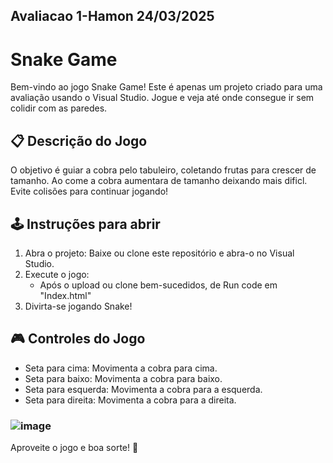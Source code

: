## Avaliacao 1-Hamon 24/03/2025
# Snake Game

Bem-vindo ao jogo Snake Game! Este é apenas um projeto criado para uma avaliação usando o Visual Studio. Jogue e veja até onde consegue ir sem colidir com as paredes.
## 📋 Descrição do Jogo

O objetivo é guiar a cobra pelo tabuleiro, coletando frutas para crescer de tamanho. Ao come a cobra aumentara de tamanho deixando mais dificl. Evite colisões para continuar jogando!

## 🕹️ Instruções para abrir

1. Abra o projeto: Baixe ou clone este repositório e abra-o no Visual Studio.
2. Execute o jogo:
   - Após o upload ou clone bem-sucedidos, de Run code em "Index.html"
4. Divirta-se jogando Snake!

## 🎮 Controles do Jogo

- Seta para cima: Movimenta a cobra para cima.
- Seta para baixo: Movimenta a cobra para baixo.
- Seta para esquerda: Movimenta a cobra para a esquerda.
- Seta para direita: Movimenta a cobra para a direita.

 ### ![image](https://github.com/user-attachments/assets/dceb78c9-b1e4-4ac8-96e5-b41079e60873)


Aproveite o jogo e boa sorte! 🐍

